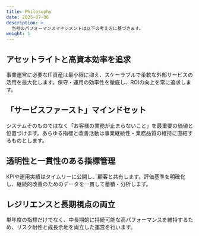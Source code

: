 ```yaml
---
title: Philosophy
date: 2025-07-06
description: >
  当社のパフォーマンスマネジメントは以下の考え方に基づきます。
weight: 1
---
```


## アセットライトと高資本効率を追求
事業運営に必要なIT資産は最小限に抑え、スケーラブルで柔軟な外部サービスの活用を最大化します。保守・運用の効率性を徹底し、ROIの向上を常に追求します。

## 「サービスファースト」マインドセット
システムそのものではなく「お客様の業務が止まらないこと」を最重要の価値と位置づけます。あらゆる指標と改善活動は事業継続性・業務品質の維持に直結するものとします。

## 透明性と一貫性のある指標管理
KPIや運用実績はタイムリーに公開し、顧客と共有します。評価基準を明確化し、継続的改善のためのデータを一貫して蓄積・分析します。

## レジリエンスと長期視点の両立
単年度の指標だけでなく、中長期的に持続可能な高パフォーマンスを維持するため、リスク耐性と成長余地を両立した運営を行います。
